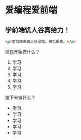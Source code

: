 # 爱编程爱前端

## 学前端饥人谷真给力！

```html
<p>学前端来饥人谷没错，相见恨晚。</p>
```

现在开始做什么？

1. 学习
2. 学习
3. 学习
4. 学习
5. 学习

接下来做什么？

* 学习
* 学习
* 学习
* 学习
* 学习